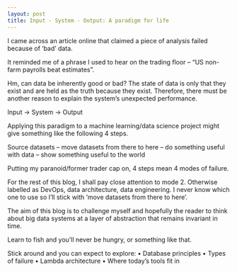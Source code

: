 ```yaml
---
layout: post
title: Input - System - Output: A paradigm for life
---
```

I came across an article online that claimed a piece of analysis failed because of ‘bad’ data. 

It reminded me of a phrase I used to hear on the trading floor – “US non-farm payrolls beat estimates”.

Hm, can data be inherently good or bad? The state of data is only that they exist and are held as the truth because they exist. Therefore, there must be another reason to explain the system’s unexpected performance.

Input -> System -> Output 

Applying this paradigm to a machine learning/data science project might give something like the following 4 steps.

Source datasets – move datasets from there to here – do something useful with data – show something useful to the world

Putting my paranoid/former trader cap on, 4 steps mean 4 modes of failure. 

For the rest of this blog, I shall pay close attention to mode 2. Otherwise labelled as DevOps, data architecture, data engineering. I never know which one to use so I’ll stick with ‘move datasets from there to here’.

The aim of this blog is to challenge myself and hopefully the reader to think about big data systems at a layer of abstraction that remains invariant in time.

Learn to fish and you’ll never be hungry, or something like that.

Stick around and you can expect to explore:
•	Database principles
•	Types of failure
•	Lambda architecture
•	Where today’s tools fit in
